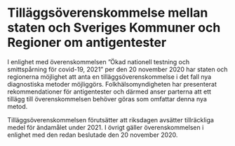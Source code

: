 # Tilläggsöverenskommelse mellan staten och Sveriges Kommuner och Regioner om antigentester

I enlighet med överenskommelsen ”Ökad nationell testning och smittspårning för covid\-19, 2021” per den 20 november 2020 har staten och regionerna möjlighet att anta en tilläggsöverenskommelse i det fall nya diagnostiska metoder möjliggörs. Folkhälsomyndigheten har presenterat rekommendationer för antigentester och därmed anser parterna att ett tillägg till överenskommelsen behöver göras som omfattar denna nya metod.


Tilläggsöverenskommelsen förutsätter att riksdagen avsätter tillräckliga medel för ändamålet under 2021\. I övrigt gäller överenskommelsen i enlighet med den redan beslutade den 20 november 2020\.
